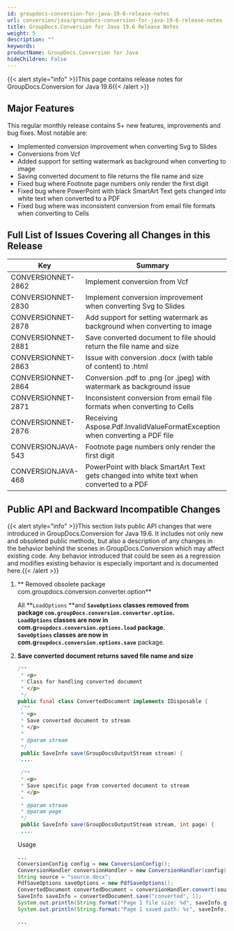 ```yaml
---
id: groupdocs-conversion-for-java-19-6-release-notes
url: conversion/java/groupdocs-conversion-for-java-19-6-release-notes
title: GroupDocs.Conversion for Java 19.6 Release Notes
weight: 5
description: ""
keywords: 
productName: GroupDocs.Conversion for Java
hideChildren: False
---
```

{{< alert style="info" >}}This page contains release notes for GroupDocs.Conversion for Java 19.6{{< /alert >}}

## Major Features 

This regular monthly release contains 5+ new features, improvements and bug fixes. Most notable are: 

*   Implemented conversion improvement when converting Svg to Slides    
*   Conversions from Vcf
*   Added support for setting watermark as background when converting to image
*   Saving converted document to file returns the file name and size
*   Fixed bug where Footnote page numbers only render the first digit    
*   Fixed bug where PowerPoint with black SmartArt Text gets changed into white text when converted to a PDF    
*   Fixed bug where was inconsistent conversion from email file formats when converting to Cells
    

## Full List of Issues Covering all Changes in this Release

| Key | Summary | Category |
| --- | --- | --- |
| CONVERSIONNET-2862 | Implement conversion from Vcf | Feature |
| CONVERSIONNET-2830 | Implement conversion improvement when converting Svg to Slides | Improvement |
| CONVERSIONNET-2878 | Add support for setting watermark as background when converting to image | Improvement |
| CONVERSIONNET-2881 | Save converted document to file should return the file name and size | Improvement |
| CONVERSIONNET-2863 | Issue with conversion .docx (with table of content) to .html | Bug |
| CONVERSIONNET-2864 | Conversion .pdf to .png (or .jpeg) with watermark as background issue | Bug |
| CONVERSIONNET-2871 | Inconsistent conversion from email file formats when converting to Cells | Bug |
| CONVERSIONNET-2876 | Receiving Aspose.Pdf.InvalidValueFormatException when converting a PDF file | Bug |
| CONVERSIONJAVA-543 | Footnote page numbers only render the first digit | Bug |
| CONVERSIONJAVA-468 | PowerPoint with black SmartArt Text gets changed into white text when converted to a PDF | Bug |

## Public API and Backward Incompatible Changes

{{< alert style="info" >}}This section lists public API changes that were introduced in GroupDocs.Conversion for Java 19.6. It includes not only new and obsoleted public methods, but also a description of any changes in the behavior behind the scenes in GroupDocs.Conversion which may affect existing code. Any behavior introduced that could be seen as a regression and modifies existing behavior is especially important and is documented here.{{< /alert >}}

1.  ** Removed obsolete package com.groupdocs.conversion.converter.option**
    
    All **`LoadOptions` **and **`SaveOptions` **classes removed from package **`com.groupDocs.conversion.converter.option`**.  
    **`LoadOptions` **classes are now in com.g**`roupdocs.conversion.options.load`** package.  
    **`SaveOptions`** classes are now in com.g**`roupdocs.conversion.options.save`** package.
    
2.  **Save converted document returns saved file name and size**
    
    ```java
    /**
     * <p>
     * Class for handling converted document
     * </p>
     */
    public final class ConvertedDocument implements IDisposable {
     /**
     * <p>
     * Save converted document to stream
     * </p>
     *
     * @param stream
     */
     public SaveInfo save(GroupDocsOutputStream stream) {
     ....
     
     /**
     * <p>
     * Save specific page from converted document to stream
     * </p>
     *
     * @param stream
     * @param page
     */
     public SaveInfo save(GroupDocsOutputStream stream, int page) {
     ....
    ```
    
    Usage
    
    ```java
    ...
    ConversionConfig config = new ConversionConfig();
    ConversionHandler conversionHandler = new ConversionHandler(config);
    String source = "source.docx";
    PdfSaveOptions saveOptions = new PdfSaveOptions();
    ConvertedDocument convertedDocument = conversionHandler.convert(source, saveOptions);
    SaveInfo saveInfo = convertedDocument.save("converted", 1);
    System.out.println(String.format("Page 1 file size: %d", saveInfo.getSize()));
    System.out.println(String.format("Page 1 saved path: %s", saveInfo.getFileName()));
    
    ...
    ```
